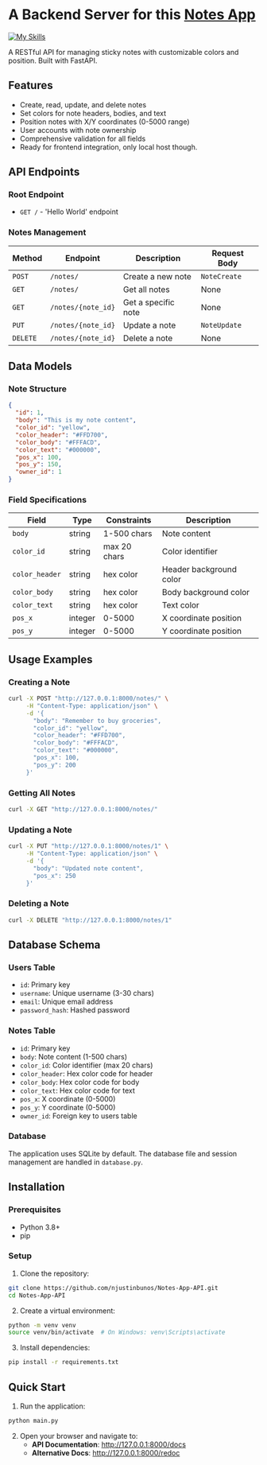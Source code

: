 # A Backend Server for this [Notes App](https://github.com/njustinbunos/Sticky-Note-Board)

[![My Skills](https://skillicons.dev/icons?i=fastapi,python&theme=dark)](https://skillicons.dev)

A RESTful API for managing sticky notes with customizable colors and position. Built with FastAPI.

## Features

- Create, read, update, and delete notes
- Set colors for note headers, bodies, and text
- Position notes with X/Y coordinates (0-5000 range)
- User accounts with note ownership
- Comprehensive validation for all fields
- Ready for frontend integration, only local host though.

## API Endpoints

### Root Endpoint
- `GET /` - 'Hello World' endpoint

### Notes Management

| Method | Endpoint | Description | Request Body |
|--------|----------|-------------|--------------|
| `POST` | `/notes/` | Create a new note | `NoteCreate` |
| `GET` | `/notes/` | Get all notes | None |
| `GET` | `/notes/{note_id}` | Get a specific note | None |
| `PUT` | `/notes/{note_id}` | Update a note | `NoteUpdate` |
| `DELETE` | `/notes/{note_id}` | Delete a note | None |

## Data Models

### Note Structure

```json
{
  "id": 1,
  "body": "This is my note content",
  "color_id": "yellow",
  "color_header": "#FFD700",
  "color_body": "#FFFACD",
  "color_text": "#000000",
  "pos_x": 100,
  "pos_y": 150,
  "owner_id": 1
}
```

### Field Specifications

| Field | Type | Constraints | Description |
|-------|------|-------------|-------------|
| `body` | string | 1-500 chars | Note content |
| `color_id` | string | max 20 chars | Color identifier |
| `color_header` | string | hex color | Header background color |
| `color_body` | string | hex color | Body background color |
| `color_text` | string | hex color | Text color |
| `pos_x` | integer | 0-5000 | X coordinate position |
| `pos_y` | integer | 0-5000 | Y coordinate position |

## Usage Examples

### Creating a Note

```bash
curl -X POST "http://127.0.0.1:8000/notes/" \
     -H "Content-Type: application/json" \
     -d '{
       "body": "Remember to buy groceries",
       "color_id": "yellow",
       "color_header": "#FFD700",
       "color_body": "#FFFACD",
       "color_text": "#000000",
       "pos_x": 100,
       "pos_y": 200
     }'
```

### Getting All Notes

```bash
curl -X GET "http://127.0.0.1:8000/notes/"
```

### Updating a Note

```bash
curl -X PUT "http://127.0.0.1:8000/notes/1" \
     -H "Content-Type: application/json" \
     -d '{
       "body": "Updated note content",
       "pos_x": 250
     }'
```

### Deleting a Note

```bash
curl -X DELETE "http://127.0.0.1:8000/notes/1"
```

## Database Schema

### Users Table
- `id`: Primary key
- `username`: Unique username (3-30 chars)
- `email`: Unique email address
- `password_hash`: Hashed password

### Notes Table
- `id`: Primary key
- `body`: Note content (1-500 chars)
- `color_id`: Color identifier (max 20 chars)
- `color_header`: Hex color code for header
- `color_body`: Hex color code for body
- `color_text`: Hex color code for text
- `pos_x`: X coordinate (0-5000)
- `pos_y`: Y coordinate (0-5000)
- `owner_id`: Foreign key to users table

### Database
The application uses SQLite by default. The database file and session management are handled in `database.py`.


## Installation

### Prerequisites

- Python 3.8+
- pip

### Setup

1. Clone the repository:
```bash
git clone https://github.com/njustinbunos/Notes-App-API.git
cd Notes-App-API
```

2. Create a virtual environment:
```bash
python -m venv venv
source venv/bin/activate  # On Windows: venv\Scripts\activate
```

3. Install dependencies:
```bash
pip install -r requirements.txt
```

## Quick Start

1. Run the application:
```bash
python main.py
```

2. Open your browser and navigate to:
   - **API Documentation**: http://127.0.0.1:8000/docs
   - **Alternative Docs**: http://127.0.0.1:8000/redoc


